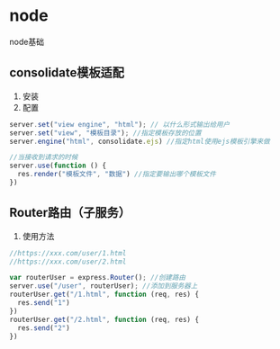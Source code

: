 # node
node基础

## consolidate模板适配
1. 安装
2. 配置
```js
server.set("view engine", "html"); // 以什么形式输出给用户
server.set("view", "模板目录"); //指定模板存放的位置
server.engine("html", consolidate.ejs) //指定html使用ejs模板引擎来做

//当接收到请求的时候
server.use(function () {
  res.render("模板文件", "数据") //指定要输出哪个模板文件
})
```
## Router路由（子服务）
1. 使用方法

```js
//https://xxx.com/user/1.html
//https://xxx.com/user/2.html

var routerUser = express.Router(); //创建路由
server.use("/user", routerUser); //添加到服务器上
routerUser.get("/1.html", function (req, res) {
  res.send("1")
})
routerUser.get("/2.html", function (req, res) {
  res.send("2")
})
```
